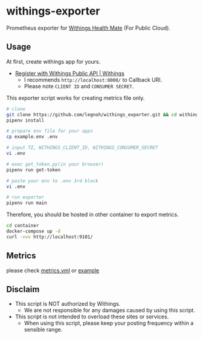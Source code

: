 withings-exporter
====

Prometheus exporter for [Withings Health Mate](https://www.withings.com/health-mate) (For Public Cloud).

## Usage

At first, create withings app for yours.

- [Register with Withings Public API | Withings](https://developer.withings.com/developer-guide/getting-started/register-to-withings-api)
  - I recommends `http://localhost:8000/` to Callback URI.
  - Please note `CLIENT ID` and `CONSUMER SECRET`.

This exporter script works for creating metrics file only.

```sh
# clone
git clone https://github.com/legnoh/withings_exporter.git && cd withings_exporter
pipenv install

# prepare env file for your apps
cp example.env .env

# input TZ, WITHINGS_CLIENT_ID, WITHINGS_CONSUMER_SECRET
vi .env

# exec get_token.py(in your browser)
pipenv run get-token

# paste your env to .env 3rd block
vi .env

# run exporter
pipenv run main
```

Therefore, you should be hosted in other container to export metrics.

```sh
cd container
docker-compose up -d
curl -vvv http://localhost:9101/
```

## Metrics

please check [metrics.yml](./config/metrics.yml) or [example](./container/example/withings.prom)

## Disclaim

- This script is NOT authorized by Withings.
  - We are not responsible for any damages caused by using this script.
- This script is not intended to overload these sites or services.
  - When using this script, please keep your posting frequency within a sensible range.
